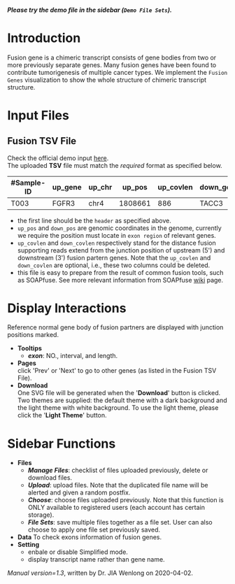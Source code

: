 ##### Please try the demo file in the sidebar (`Demo File Sets`).

<!-- ##### [Download](https://raw.githubusercontent.com/Nobel-Justin/Oviz-Bio-demo/master/Fusion_Genes/demo_data/Fusion_Genes_demo.tsv) and [Check](https://github.com/Nobel-Justin/Oviz-Bio-demo/blob/master/Fusion_Genes/demo_data/Fusion_Genes_demo.tsv) the `offical demo input`. -->

# Introduction
Fusion gene is a chimeric transcript consists of gene bodies from two or more previously separate genes. Many fusion genes have been found to contribute tumorigenesis of multiple cancer types. We implement the `Fusion Genes` visualization to show the whole structure of chimeric transcript structure.

# Input Files

## Fusion TSV File

Check the official demo input [here](https://github.com/Nobel-Justin/Oviz-Bio-demo/blob/master/Fusion_Trans_Junction/demo_data).<br/>
The uploaded **TSV** file must match the *required* format as specified below.

| #Sample-ID |  up_gene | up_chr | up_pos |  up_covlen | down_gene | down_chr | down_pos |  down_covlen |
|---|---|---|---|---|---|---|---|---|
| T003 | FGFR3 | chr4 | 1808661 | 886 | TACC3 | chr4 | 1739325 | 704 |

  - the first line should be the `header` as specified above.
  - `up_pos` and `down_pos` are genomic coordinates in the genome, currently we require the position must locate in `exon region` of relevant genes.
  - `up_covlen` and `down_covlen` respectively stand for the distance fusion supporting reads extend from the junction position of upstream (5') and downstream (3') fusion partern genes. Note that the `up_covlen` and `down_covlen` are optional, i.e., these two columns could be deleted.
  - this file is easy to prepare from the result of common fusion tools, such as SOAPfuse. See more relevant information from SOAPfuse [wiki](https://sourceforge.net/p/soapfuse/wiki/Output_Files/) page.


# Display Interactions
Reference normal gene body of fusion partners are displayed with junction positions marked.

- **Tooltips**<br/>
  - __*exon*__: NO., interval, and length.
- **Pages**<br/>
  click 'Prev' or 'Next' to go to other genes (as listed in the Fusion TSV File).
- **Download**<br/>
  One SVG file will be generated when the '**Download**' button is clicked. Two themes are supplied: the default theme with a dark background and the light theme with white background. To use the light theme, please click the '**Light Theme**' button.

# Sidebar Functions

- **Files**
  - __*Manage Files*__: checklist of files uploaded previously, delete or download files.
  - __*Upload*__: upload files. Note that the duplicated file name will be alerted and given a random postfix.
  - __*Choose*__: choose files uploaded previously. Note that this function is ONLY available to registered users (each account has certain storage).
  - __*File Sets*__: save multiple files together as a file set. User can also choose to apply one file set previously saved.
- **Data**
  To check exons information of fusion genes.
- **Setting**<br/>
  - enbale or disable Simplified mode.
  - display transcript name rather than gene name.

*Manual version=1.3*, written by Dr. JIA Wenlong on 2020-04-02.
